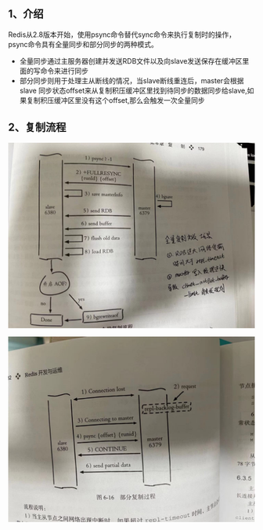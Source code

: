 ## 1、介绍

Redis从2.8版本开始，使用psync命令替代sync命令来执行复制时的操作，psync命令具有全量同步和部分同步的两种模式。

* 全量同步通过主服务器创建并发送RDB文件以及向slave发送保存在缓冲区里面的写命令来进行同步
* 部分同步则用于处理主从断线的情况，当slave断线重连后，master会根据slave 同步状态offset来从复制积压缓冲区里找到待同步的数据同步给slave,如果复制积压缓冲区里没有这个offset,那么会触发一次全量同步



## 2、复制流程



![rep2](./rep2.jpeg)

![rep](./rep.jpeg)
